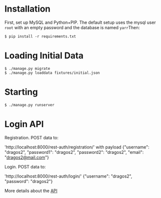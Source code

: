 Installation
============

First, set up MySQL and Python+PIP. The default setup uses the mysql
user `root` with an empty password and the database is named `yarr`Then:

    $ pip install -r requirements.txt


Loading Initial Data
====================

    $ ./manage.py migrate
    $ ./manage.py loaddata fixtures/initial.json


Starting
========

    $ ./manage.py runserver


Login API
=========

Registration.
POST data to:

'http://localhost:8000/rest-auth/registration/' with payload
{"username": "dragos2", "password1": "dragos2", "password2": "dragos2",
"email": "dragos2@mail.com"}

Login.
POST data to:

'http://localhost:8000/rest-auth/login/' {"username": "dragos2", "password": "dragos2"}

More details about the
[API](http://django-rest-auth.readthedocs.org/en/latest/api_endpoints.html)
